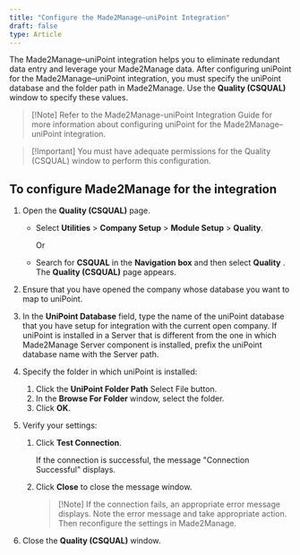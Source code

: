 ```yaml
---
title: "Configure the Made2Manage–uniPoint Integration"
draft: false
type: Article 
---
```


The Made2Manage–uniPoint integration helps you to eliminate redundant data entry and leverage your Made2Manage data. After configuring uniPoint for the Made2Manage–uniPoint integration, you must specify the uniPoint database and the folder path in Made2Manage. Use the **Quality (CSQUAL)** window to specify these values.

>[!Note] Refer to the Made2Manage-uniPoint Integration Guide for more information about configuring uniPoint for the Made2Manage–uniPoint integration.

>[!Important] You must have adequate permissions for the Quality (CSQUAL) window to perform this configuration.

## To configure Made2Manage for the integration

1.  Open the **Quality (CSQUAL)** page.
    -  Select **Utilities** > **Company Setup** > **Module Setup** > **Quality**.

        Or

    -  Search for **CSQUAL** in the **Navigation box** and then select **Quality** . <br> The **Quality (CSQUAL)** page appears.

2.  Ensure that you have opened the company whose database you want to map to uniPoint.
3.  In the **UniPoint Database** field, type the name of the uniPoint database that you have setup for integration with the current open company.
If uniPoint is installed in a Server that is different from the one in which Made2Manage Server component is installed, prefix the uniPoint database name with the Server path.

4.  Specify the folder in which uniPoint is installed:
    1.  Click the **UniPoint Folder Path** Select File button.
    2.  In the **Browse For Folder** window, select the folder.
    3.  Click **OK**.
5.  Verify your settings:
    1.  Click **Test Connection**.

        If the connection is successful, the message "Connection Successful" displays.

    2.  Click **Close** to close the message window.

        >[!Note] If the connection fails, an appropriate error message displays. Note the error message and take appropriate action. Then reconfigure the settings in Made2Manage.

6.  Close the **Quality (CSQUAL)** window.
